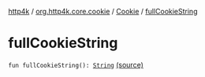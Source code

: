 [http4k](../../index.md) / [org.http4k.core.cookie](../index.md) / [Cookie](index.md) / [fullCookieString](./full-cookie-string.md)

# fullCookieString

`fun fullCookieString(): `[`String`](https://kotlinlang.org/api/latest/jvm/stdlib/kotlin/-string/index.html) [(source)](https://github.com/http4k/http4k/blob/master/http4k-core/src/main/kotlin/org/http4k/core/cookie/Cookie.kt#L80)